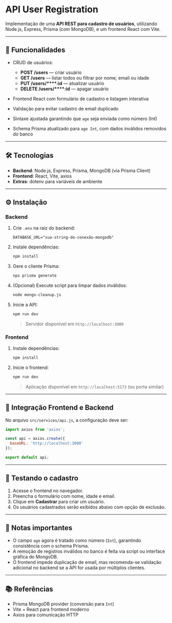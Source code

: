 # API User Registration

Implementação de uma **API REST para cadastro de usuários**, utilizando Node.js, Express, Prisma (com MongoDB), e um frontend React com Vite.

---

## 🧹 Funcionalidades

* CRUD de usuários:

  * **POST /users** — criar usuário
  * **GET /users** — listar todos ou filtrar por nome, email ou idade
  * **PUT /users/\*\*\*\*:id** — atualizar usuário
  * **DELETE /users/\*\*\*\*:id** — apagar usuário
* Frontend React com formulário de cadastro e listagem interativa
* Validação para evitar cadastro de email duplicado
* Sintaxe ajustada garantindo que `age` seja enviada como número (Int)
* Schema Prisma atualizado para `age Int`, com dados inválidos removidos do banco

---

## 🛠️ Tecnologias

* **Backend**: Node.js, Express, Prisma, MongoDB (via Prisma Client)
* **Frontend**: React, Vite, axios
* **Extras**: dotenv para variáveis de ambiente

---

## ⚙️ Instalação

### Backend

1. Crie `.env` na raiz do backend:

   ```env
   DATABASE_URL="sua-string-de-conexão-mongodb"
   ```
2. Instale dependências:

   ```bash
   npm install
   ```
3. Gere o cliente Prisma:

   ```bash
   npx prisma generate
   ```
4. (Opcional) Execute script para limpar dados inválidos:

   ```bash
   node mongo-cleanup.js
   ```
5. Inicie a API:

   ```bash
   npm run dev
   ```

   > Servidor disponível em `http://localhost:3000`

### Frontend

1. Instale dependências:

   ```bash
   npm install
   ```
2. Inicie o frontend:

   ```bash
   npm run dev
   ```

   > Aplicação disponível em `http://localhost:5173` (ou porta similar)

---

## 🔌 Integração Frontend e Backend

No arquivo `src/services/api.js`, a configuração deve ser:

```js
import axios from 'axios';

const api = axios.create({
  baseURL: 'http://localhost:3000'
});

export default api;
```

---

## 🥪 Testando o cadastro

1. Acesse o frontend no navegador.
2. Preencha o formulário com nome, idade e email.
3. Clique em **Cadastrar** para criar um usuário.
4. Os usuários cadastrados serão exibidos abaixo com opção de exclusão.

---

## 📜 Notas importantes

* O campo `age` agora é tratado como número (`Int`), garantindo consistência com o schema Prisma.
* A remoção de registros inválidos no banco é feita via script ou interface gráfica do MongoDB.
* O frontend impede duplicação de email, mas recomenda-se validação adicional no backend se a API for usada por múltiplos clientes.

---

## 📚 Referências

* Prisma MongoDB provider (conversão para `Int`)
* Vite + React para frontend moderno
* Axios para comunicação HTTP

